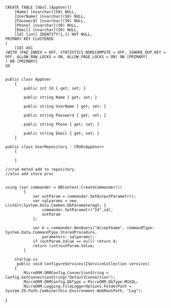 <pre class="language-csharp"><code>CREATE TABLE [dbo].[AppUser](
	[Name] [nvarchar](50) NULL,
	[UserName] [nvarchar](50) NULL,
	[Password] [nvarchar](50) NULL,
	[Phone] [nvarchar](50) NULL,
	[Email] [nvarchar](50) NULL,
	[Id] [int] IDENTITY(1,1) NOT NULL,
PRIMARY KEY CLUSTERED 
(
	[Id] ASC
)WITH (PAD_INDEX = OFF, STATISTICS_NORECOMPUTE = OFF, IGNORE_DUP_KEY = OFF, ALLOW_ROW_LOCKS = ON, ALLOW_PAGE_LOCKS = ON) ON [PRIMARY]
) ON [PRIMARY]
GO


public class AppUser
    {	
        public int Id { get; set; }

        public string Name { get; set; }

        public string UserName { get; set; }

        public string Password { get; set; }

        public string Phone { get; set; }

        public string Email { get; set; }
    }</code></pre>


<pre class="language-csharp"><code>public class UserRepository : CRUD&lt;AppUser&gt;
    {
       
    }</code></pre>
    
    //crud metod add to repository.     
    //also add store proc
    
    
    using (var commander = DBContext.CreateCommander())
            {
                var outParam = commander.SetOutputParametr();
                var sqlparams = new List&lt;System.Data.Common.DbParameter&gt; {
                    commander.SetParametr("Id",id),
                    outParam
                };

                var b = commander.NonQuery("AcceptGame", commandType: System.Data.CommandType.StoredProcedure,
                    parameters: sqlparams);
                if (outParam.Value == null) return 0;
                return (int)outParam.Value;
            }
	   
	    startup.cs
	     public void ConfigureServices(IServiceCollection services)
        {
            MicroORM.ORMConfig.ConnectionString = Config.GetConnectionString("DefaultConnection");
            MicroORM.ORMConfig.DbType = MicroORM.DbType.MSSQL;
            MicroORM.Logging.FileLoggerOptions.FolderPath = System.IO.Path.Combine(this.Environment.WebRootPath, "Log");
}
	    
    
